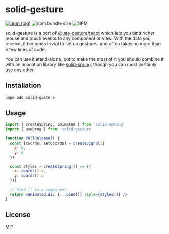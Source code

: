 # solid-gesture

[![npm (tag)](https://img.shields.io/npm/v/solid-gesture?style=flat&colorA=000000&colorB=000000)](https://www.npmjs.com/package/solid-gesture) ![npm bundle size](https://img.shields.io/bundlephobia/minzip/solid-gesture?style=flat&colorA=000000&colorB=000000) ![NPM](https://img.shields.io/npm/l/solid-gesture?style=flat&colorA=000000&colorB=000000)

solid-gesture is a port of [@use-gesture/react](https://github.com/pmndrs/use-gesture) which lets you bind richer mouse and touch events to any component or view. With the data you receive, it becomes trivial to set up gestures, and often takes no more than a few lines of code.

You can use it stand-alone, but to make the most of it you should combine it with an animation library like [solid-spring](https://github.com/Aslemammad/solid-spring), though you can most certainly use any other.

## Installation

```bash
pnpm add solid-gesture
```

## Usage

```jsx
import { createSpring, animated } from 'solid-spring'
import { useDrag } from 'solid-gesture'

function PullRelease() {
  const [coords, setCoords] = createSignal({
    x: 0,
    y: 0
  })

  const styles = createSpring(() => ({
    x: coords().x,
    y: coords().y 
  }))

  // Bind it to a component
  return <animated.div {...bind()} style={styles()} />
}
```

## License

MIT

